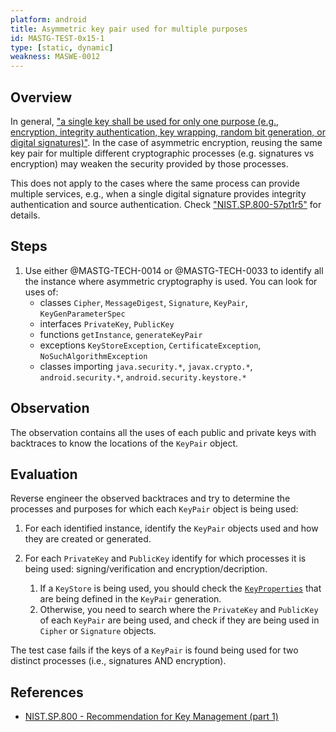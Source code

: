 ```yaml
---
platform: android
title: Asymmetric key pair used for multiple purposes
id: MASTG-TEST-0x15-1
type: [static, dynamic]
weakness: MASWE-0012
---
```


## Overview

In general, ["a single key shall be used for only one purpose (e.g., encryption, integrity
authentication, key wrapping, random bit generation, or digital signatures)"](https://nvlpubs.nist.gov/nistpubs/SpecialPublications/NIST.SP.800-57pt1r5.pdf).
In the case of asymmetric encryption, reusing the same key pair for multiple different cryptographic processes (e.g. signatures vs encryption) may weaken the security provided by those processes.

This does not apply to the cases where the same process can provide multiple services, e.g., when a single digital signature provides integrity authentication and source authentication.
Check ["NIST.SP.800-57pt1r5"](https://nvlpubs.nist.gov/nistpubs/SpecialPublications/NIST.SP.800-57pt1r5.pdf) for details.

## Steps

1. Use either @MASTG-TECH-0014 or @MASTG-TECH-0033 to identify all the instance where asymmetric cryptography is used.
You can look for uses of:
    - classes `Cipher`, `MessageDigest`, `Signature`, `KeyPair`, `KeyGenParameterSpec`
    - interfaces `PrivateKey`, `PublicKey`
    - functions `getInstance`, `generateKeyPair`
    - exceptions `KeyStoreException`, `CertificateException`, `NoSuchAlgorithmException`
    - classes importing `java.security.*`, `javax.crypto.*`, `android.security.*`, `android.security.keystore.*`

## Observation

The observation contains all the uses of each public and private keys with backtraces to know the locations of the `KeyPair` object.

## Evaluation

Reverse engineer the observed backtraces and try to determine the processes and purposes for which each `KeyPair` object is being used:

1. For each identified instance, identify the `KeyPair` objects used and how they are created or generated.

1. For each `PrivateKey` and `PublicKey` identify for which processes it is being used: signing/verification and encryption/decription.
    1. If a `KeyStore` is being used, you should check the [`KeyProperties`](https://developer.android.com/reference/android/security/keystore/KeyProperties) that are being defined in the `KeyPair` generation.
    1. Otherwise, you need to search where the `PrivateKey` and `PublicKey` of each `KeyPair` are being used, and check if they are being used in `Cipher` or `Signature` objects.

The test case fails if the keys of a `KeyPair` is found being used for two distinct processes (i.e., signatures AND encryption).

## References

- [NIST.SP.800 - Recommendation for Key Management (part 1)](https://nvlpubs.nist.gov/nistpubs/SpecialPublications/NIST.SP.800-57pt1r5.pdf)
